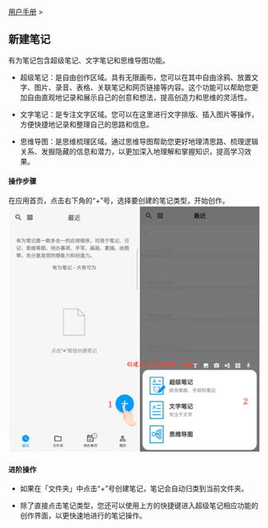 [用户手册](/dragonnest/drawnote/manual) >

新建笔记
---
有为笔记包含超级笔记、文字笔记和思维导图功能。


- 超级笔记：是自由创作区域。具有无限画布，您可以在其中自由涂鸦、放置文字、图片、录音、表格、关联笔记和网页链接等内容。这个功能可以帮助您更加自由直观地记录和展示自己的创意和想法，提高创造力和思维的灵活性。

- 文字笔记：是专注文字区域。您可以在这里进行文字排版、插入图片等操作，方便快捷地记录和整理自己的思路和信息。

- 思维导图：是思维梳理区域。通过思维导图帮助您更好地理清思路、梳理逻辑关系、发掘隐藏的信息和潜力，以更加深入地理解和掌握知识，提高学习效果。

#### 操作步骤

在应用首页，点击右下角的“+”号，选择要创建的笔记类型，开始创作。
![new_note](imgs/new_note01.png)

#### 进阶操作

- 如果在「文件夹」中点击“+”号创建笔记，笔记会自动归类到当前文件夹。

- 除了直接点击笔记类型，您还可以使用上方的快捷键进入超级笔记相应功能的创作界面，以更快速地进行的笔记操作。
